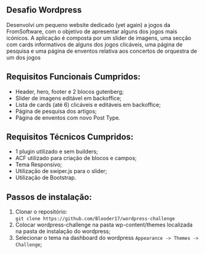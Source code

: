 <section>
  <h1>Desafio Wordpress</h1>
  
  <p>Desenvolvi um pequeno website dedicado (yet again) a jogos da FromSoftware, com o objetivo de apresentar alguns dos jogos mais icónicos.
    A aplicação é composta por um slider de imagens, uma secção com cards informativos de alguns dos jogos clicáveis, uma página de pesquisa e uma página de enventos relativa aos concertos de orquestra de um dos jogos</p>
</section>

<section>
  <h2>Requisitos Funcionais Cumpridos:</h2>
  <ul>
    <li>Header, hero, footer e 2 blocos gutenberg;</li>
    <li>Slider de imagens editável em backoffice;</li>
    <li>Lista de cards (até 6) clicáveis e editáveis em backoffice;</li>
    <li>Página de pesquisa dos artigos;</li>
    <li>Página de enventos com novo Post Type.</li>
  </ul>
</section>
    
<section>
  <h2>Requisitos Técnicos Cumpridos:</h2>
  <ul>
    <li>1 plugin utilizado e sem builders;</li>
    <li>ACF utilizado para criação de blocos e campos;</li>
    <li>Tema Responsivo;</li>
    <li>Utilização de swiper.js para o slider;</li>
    <li>Utilização de Bootstrap.</li>
  </ul>
</section>
    
<section>
  <h2>Passos de instalação:</h2>
  <ol>
    <li>
      Clonar o repositório:<br/>
      <code>git clone https://github.com/Blooder17/wordpress-challenge</code>
    </li>
    <li>
      Colocar wordpress-challenge na pasta wp-content/themes localizada na pasta de instalação do wordpress;
    </li>
    <li>
      Selecionar o tema na dashboard do wordpress <code>Appearance -> Themes -> Challenge</code>;
    </li>
  </ol>
</section>
